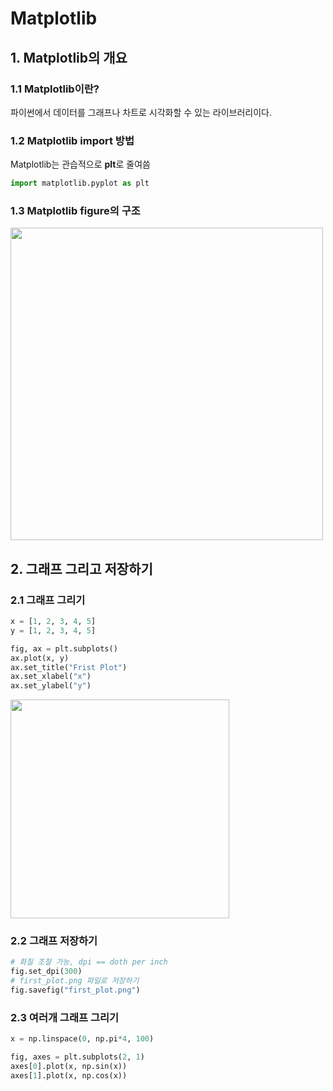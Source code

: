 # Matplotlib

## 1. Matplotlib의 개요
### 1.1 Matplotlib이란?
파이썬에서 데이터를 그래프나 차트로 시각화할 수 있는 라이브러리이다.

### 1.2 Matplotlib import 방법
Matplotlib는 관습적으로 **plt**로 줄여씀
```python
import matplotlib.pyplot as plt
```
### 1.3 Matplotlib figure의 구조
<image src="https://user-images.githubusercontent.com/110414297/185372425-9935fddd-f6d3-4721-a06f-ad655ec2e30b.png" width="500px">



## 2. 그래프 그리고 저장하기
### 2.1 그래프 그리기
```python
x = [1, 2, 3, 4, 5]
y = [1, 2, 3, 4, 5]

fig, ax = plt.subplots()
ax.plot(x, y)
ax.set_title("Frist Plot")
ax.set_xlabel("x")
ax.set_ylabel("y")
```
<image src="https://user-images.githubusercontent.com/110414297/185342023-2e1961d3-317a-43f2-90ac-e012ca4c80aa.png" width="350px">

### 2.2 그래프 저장하기
```python
# 화질 조절 가능, dpi == doth per inch
fig.set_dpi(300)
# first_plot.png 파일로 저장하기
fig.savefig("first_plot.png")
```
  
### 2.3 여러개 그래프 그리기
```python
x = np.linspace(0, np.pi*4, 100)

fig, axes = plt.subplots(2, 1)
axes[0].plot(x, np.sin(x))
axes[1].plot(x, np.cos(x))
```
